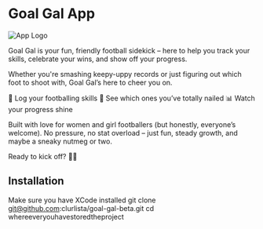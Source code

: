 # Goal Gal App

![App Logo](Assets/goalgaltransparentlogo.png)

Goal Gal is your fun, friendly football sidekick – here to help you track your skills, celebrate your wins, and show off your progress.

Whether you're smashing keepy-uppy records or just figuring out which foot to shoot with, Goal Gal’s here to cheer you on.

🎯 Log your footballing skills
🌟 See which ones you’ve totally nailed
📊 Watch your progress shine

Built with love for women and girl footballers (but honestly, everyone’s welcome). No pressure, no stat overload – just fun, steady growth, and maybe a sneaky nutmeg or two.

Ready to kick off? 💪👟

## Installation

Make sure you have XCode installed 
git clone git@github.com:clurlista/goal-gal-beta.git
cd whereeveryouhavestoredtheproject
